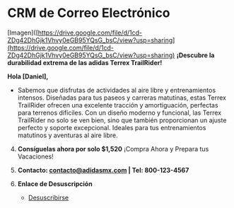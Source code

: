 # CRM de Correo Electrónico

[Imagen]([https://drive.google.com/file/d/1cd-ZDg42DhGjk1Vhvy0eGB95YQsG_bsC/view?usp=sharing](https://drive.google.com/file/d/1cd-ZDg42DhGjk1Vhvy0eGB95YQsG_bsC/view?usp=sharing)
**¡Descubre la durabilidad extrema de las adidas Terrex TrailRider!**
   

 **Hola [Daniel],**
   
- Sabemos que disfrutas de actividades al aire libre y entrenamientos intensos. Diseñadas para tus paseos y carreras matutinas, estas Terrex TrailRider ofrecen una excelente tracción y amortiguación, perfectas para terrenos difíciles. Con un diseño moderno y funcional, las Terrex TrailRider no solo se ven bien, sino que también proporcionan un ajuste perfecto y soporte excepcional. Ideales para tus entrenamientos matutinos y aventuras al aire libre.

4. **Consíguelas ahora por solo $1,520**
   ¡Compra Ahora y Prepara tus Vacaciones!

5. **Contacto: contacto@adidasmx.com | Tel: 800-123-4567**
   

6. **Enlace de Desuscripción**
   - [Desuscribirse](#)
